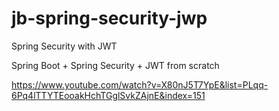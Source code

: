 # jb-spring-security-jwp
Spring Security with JWT

Spring Boot + Spring Security + JWT from scratch

https://www.youtube.com/watch?v=X80nJ5T7YpE&list=PLqq-6Pq4lTTYTEooakHchTGglSvkZAjnE&index=151

